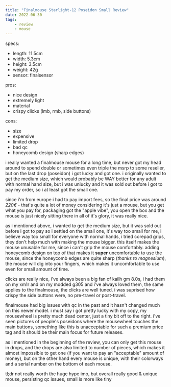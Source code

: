 ```yaml
---
title: "Finalmouse Starlight-12 Poseidon Small Review"
date: 2022-06-30
tags: 
    - review
    - mouse
---
```


specs:
- length: 11.5cm
- width: 5.3cm
- height: 3.5cm
- weight: 42g
- sensor: finalsensor 

pros:
- nice design
- extremely light
- material
- crispy clicks (lmb, rmb, side buttons)

cons:
- size
- expensive
- limited drop
- bad qc
- honeycomb design (sharp edges)

i really wanted a finalmouse mouse for a long time, but never got my head around to spend double or sometimes even triple the msrp to some reseller, but on the last drop (poseidon) i got lucky and got one. i originally wanted to get the medium size, which would probably be WAY better for any adult with normal hand size, but i was unlucky and it was sold out before i got to pay my order, so i at least got the small one.

since i'm from europe i had to pay import fees, so the final price was around *220€* - that's quite a lot of money considering it's just a mouse, but you get what you pay for, packaging got the "apple vibe", you open the box and the mouse is just nicely sitting there in all of it's glory, it was really nice.

as i mentioned above, i wanted to get the medium size, but it was sold out before i got to pay so i settled on the small one, it's way too small for me, i believe way too small for everyone with normal hands, i tried corepad grips, they don't help much with making the mouse bigger. this itself makes the mouse unusable for me, since i can't grip the mouse comfortably. adding honeycomb design on top of that makes it **super** uncomfortable to use the mouse, since the honeycomb edges are quite sharp (*thanks to magnesium*), the mouse will dig into your fingers, which makes it uncomfortable to use even for small amount of time.

clicks are really nice, i've always been a big fan of kailh gm 8.0s, i had them on my xm1r and on my modded g305 and i've always loved them, the same applies to the finalmouse, the clicks are well tuned. i was suprised how crispy the side buttons were, no pre-travel or post-travel.

finalmouse had big issues with qc in the past and it hasn't changed much on this newer model. i must say i got pretty lucky with my copy, my mousewheel is pretty much dead center, just a tiny bit off to the right. i've seen pictures of people's poseidons where the mousewheel touches the main buttons, something like this is unacceptable for such a premium price tag and it should be their main focus for future releases.

as i mentioned in the beginning of the review, you can only get this mouse in drops, and the drops are also limited to number of pieces, which makes it almost impossible to get one (if you want to pay an "acceptable" amount of money), but on the other hand every mouse is unique, with their colorways and a serial number on the bottom of each mouse.

tl;dr not really worth the huge hype imo, but overall really good & unique mouse, persisting qc issues, small is more like tiny